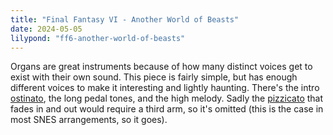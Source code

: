 ```yaml
---
title: "Final Fantasy VI - Another World of Beasts"
date: 2024-05-05
lilypond: "ff6-another-world-of-beasts"
---
```


Organs are great instruments because of how many distinct voices get to exist with their own sound. This piece is fairly simple, but has enough different voices to make it interesting and lightly haunting. There's the intro [ostinato](https://en.wikipedia.org/wiki/Ostinato), the long pedal tones, and the high melody. Sadly the [pizzicato](https://en.wikipedia.org/wiki/Pizzicato) that fades in and out would require a third arm, so it's omitted (this is the case in most SNES arrangements, so it goes).